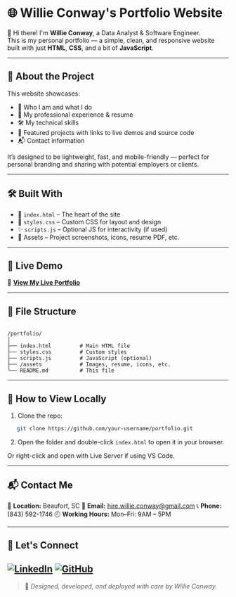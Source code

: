 
# 🌐 Willie Conway's Portfolio Website

👋 Hi there! I'm **Willie Conway**, a Data Analyst & Software Engineer.  
This is my personal portfolio — a simple, clean, and responsive website built with just **HTML**, **CSS**, and a bit of **JavaScript**.

---

## 📄 About the Project

This website showcases:
- 🧠 Who I am and what I do
- 💼 My professional experience & resume
- 🛠️ My technical skills
- 🚀 Featured projects with links to live demos and source code
- 📬 Contact information

It’s designed to be lightweight, fast, and mobile-friendly — perfect for personal branding and sharing with potential employers or clients.

---

## 🛠️ Built With

- 🧾 `index.html` – The heart of the site
- 🎨 `styles.css` – Custom CSS for layout and design
- ✨ `scripts.js` – Optional JS for interactivity (if used)
- 📁 Assets – Project screenshots, icons, resume PDF, etc.

---

## 📸 Live Demo

🔗 [**View My Live Portfolio**](https://your-portfolio-link.com)

---

## 📁 File Structure

```

/portfolio/
│
├── index.html         # Main HTML file
├── styles.css         # Custom styles
├── scripts.js         # JavaScript (optional)
├── /assets            # Images, resume, icons, etc.
└── README.md          # This file

```

---

## 🧪 How to View Locally

1. Clone the repo:
```bash
   git clone https://github.com/your-username/portfolio.git
```

2. Open the folder and double-click `index.html` to open it in your browser.

Or right-click and open with Live Server if using VS Code.

---

## 📬 Contact Me

📍 **Location:** Beaufort, SC
📧 **Email:** [hire.willie.conway@gmail.com](mailto:hire.willie.conway@gmail.com)
📞 **Phone:** (843) 592-1746
🕘 **Working Hours:** Mon–Fri: 9AM – 5PM

---

## 🔗 Let's Connect

[![LinkedIn](https://img.shields.io/badge/-LinkedIn-blue?style=flat\&logo=linkedin\&logoColor=white)](https://linkedin.com/in/your-link)
[![GitHub](https://img.shields.io/badge/-GitHub-black?style=flat\&logo=github\&logoColor=white)](https://github.com/your-github-handle)
---

> 🎯 *Designed, developed, and deployed with care by Willie Conway.*




